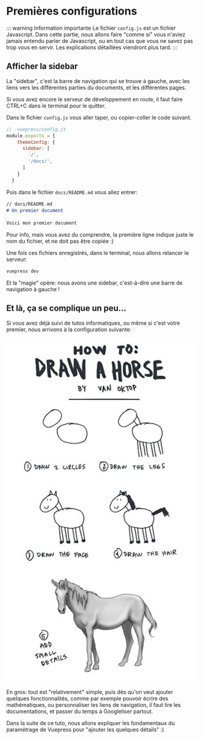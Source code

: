 # Premières configurations



::: warning Information importante
Le fichier `config.js` est un fichier Javascript. Dans cette partie, nous allons faire "comme si" vous n'aviez jamais entendu parler de Javascript, ou en tout cas que vous ne savez pas trop vous en servir. Les explications détaillées viendront plus tard.
:::

## Afficher la sidebar

La "sidebar", c'est la barre de navigation qui se trouve à gauche, avec les liens vers les différentes parties du documents, et les différentes pages.

Si vous avez encore le serveur de développement en route, il faut faire CTRL+C dans le terminal pour le quitter.

Dans le fichier `config.js` vous aller taper, ou copier-coller le code suivant.

``` js
// .vuepress/config.js
module.exports = {
    themeConfig: {
      sidebar: [
        '/',
        '/docs/',
      ]
    }
  }
```

Puis dans le fichier `docs/README.md` vous allez entrer:

``` md
// docs/README.md
# Un premier document

Voici mon premier document

```

Pour info, mais vous avez du comprendre, la première ligne indique juste le nom du fichier, et ne doit pas être copiée :)

Une fois ces fichiers enregistrés, dans le terminal, nous allons relancer le serveur:

``` bash
vuepress dev
```

Et la "magie" opère: nous avons une sidebar, c'est-à-dire une barre de navigation à gauche !

## Et là, ça se complique un peu...

Si vous avez déjà suivi de tutos informatiques, ou même si c'est votre premier, nous arrivons à la configuration suivante:

![Image](./poney.jpg)

En gros: tout est "relativement" simple, puis dès qu'on veut ajouter quelques fonctionnalités, comme par exemple pouvoir écrire des mathématiques, ou personnaliser les liens de navigation, il faut lire les documentations, et passer du temps à Googleliser partout.

Dans la suite de ce tuto, nous allons expliquer les fondamentaux du paramétrage de Vuepress pour "ajouter les quelques détails" :)
